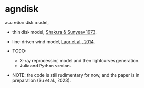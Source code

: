 # agndisk

accretion disk model,

- thin disk model, [Shakura & Sunyeav 1973](https://ui.adsabs.harvard.edu/abs/1973A%26A....24..337S/abstract).
- line-driven wind model, [Laor et al., 2014](https://ui.adsabs.harvard.edu/abs/2014MNRAS.438.3024L/abstract).

- TODO:
  - X-ray reprocessing model and then lightcurves generation.
  - Julia and Python version.

- NOTE: the code is still rudimentary for now, and the paper is in preparation (Su et al., 2023).
